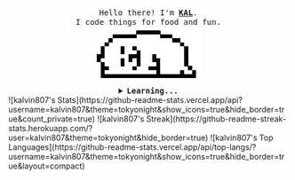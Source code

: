 <p align="center">
  <br>
  <samp>
    Hello there! I'm <b><a rel="nofollow noopener noreferrer" target="_blank" href="https://kalvin.io">KAL</a></b>.
    <br>I code things for food and fun.<br>
  </samp>
  <img align="center" src="https://raw.githubusercontent.com/kalvin807/kalvin807/master/assets/dog.gif" width="200" />
</p>
<details align="center">
  <summary><b><samp>Learning...</samp></b></summary>
  <samp style={display: flex;}>
    <img align="center" src="https://raw.githubusercontent.com/kalvin807/kalvin807/master/assets/your-rust.jpg" width="500" />
    <img align="center" src="https://github.com/cat-milk/Anime-Girls-Holding-Programming-Books/blob/master/Go/Kokoa_Hoto_And_Chino_Kafuu_Reading_The_Go_Programming_Language.png" width="500" />
    <img align="center" src="https://github.com/cat-milk/Anime-Girls-Holding-Programming-Books/blob/master/Javascript/Zero_Two_Holding_Nodejs_8_the_Right_Way.png" width="500" />
    <img align="center" src="https://github.com/cat-milk/Anime-Girls-Holding-Programming-Books/blob/master/Python/Anya_with_python_book.png" width="500" />
  </samp>
</details>
![kalvin807's Stats](https://github-readme-stats.vercel.app/api?username=kalvin807&theme=tokyonight&show_icons=true&hide_border=true&count_private=true)
![kalvin807's Streak](https://github-readme-streak-stats.herokuapp.com/?user=kalvin807&theme=tokyonight&hide_border=true)
![kalvin807's Top Languages](https://github-readme-stats.vercel.app/api/top-langs/?username=kalvin807&theme=tokyonight&show_icons=true&hide_border=true&layout=compact)
